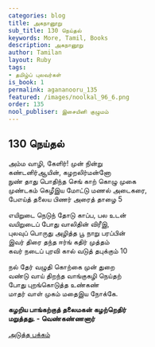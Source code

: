 ```yaml
---
categories: blog
title: அகநானூறு
sub_title: 130 நெய்தல்
keywords: More, Tamil, Books
description: அகநானூறு
author: Tamilan
layout: Ruby
tags:
- தமிழ்ப் புலவர்கள்
is_book: 1
permalink: agananooru_135
featured: /images/noolkal_96_6.png
order: 135
nool_publiser: இசையினி குழுமம்
---
```



## 130 நெய்தல்

அம்ம வாழி, கேளிர்! முன் நின்று  
கண்டனிர்ஆயின், கழறலிர்மன்னோ  
நுண் தாது பொதிந்த செங் காற் கொழு முகை  
முண்டகம் கெழீஇய மோட்டு மணல் அடைகரை,  
பேஎய்த் தலைய பிணர் அரைத் தாழை 5

எயிறுடை நெடுந் தோடு காப்ப, பல உடன்  
வயிறுடைப் போது வாலிதின் விரீஇ,  
புலவுப் பொருது அழித்த பூ நாறு பரப்பின்  
இவர் திரை தந்த ஈர்ங் கதிர் முத்தம்  
கவர் நடைப் புரவி கால் வடுத் தபுக்கும் 10

நல் தேர் வழுதி கொற்கை முன் துறை  
வண்டு வாய் திறந்த வாங்குகழி நெய்தற்  
போது புறங்கொடுத்த உண்கண்  
மாதர் வாள் முகம் மதைஇய நோக்கே.

**கழறிய பாங்கற்குத் தலைமகன் கழற்றெதிர்  
மறுத்தது. - வெண்கண்ணனார்**

[அடுத்த பக்கம்](agananooru_136)